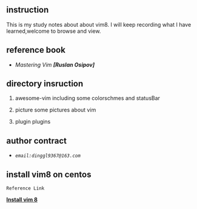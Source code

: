 ## instruction
This is my study notes about about vim8.  I will keep recording what I have learned,welcome to browse and view.

## reference book
- *Mastering Vim **[Ruslan Osipov]***


## directory insruction


1. awesome-vim 
    including some colorschmes and statusBar 

2. picture 
    some pictures about vim

3. plugin 
    plugins



## author contract 
- *`email:dinggl9367@163.com`*

## install vim8 on centos 
  
    Reference Link 
[**Install vim 8**](https://phoenixnap.com/kb/how-to-install-vim-centos-7)




